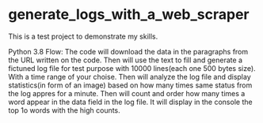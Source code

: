 # generate_logs_with_a_web_scraper
This is a test project to demonstrate my skills.


Python 3.8
Flow:
The code will download the data in the paragraphs from the URL written on the code.
Then will use the text to fill and generate a fictuned log file for test purpose with 10000 lines(each one 500 bytes size). With a time range of your choise. 
Then will analyze the log file and display statistics(in form of an image) based on how many times same status from the log appres for a minute.
Then will count and order how many times a word appear in the data field in the log file. It will display in the console the top 1o words with the high counts.
